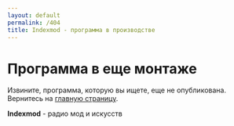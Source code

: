 ```yaml
---
layout: default
permalink: /404
title: Indexmod - программа в производстве
---
```


<div class="error-404">
  <h1>Программа в еще монтаже</h1>
  <p>Извините, программа, которую вы ищете, еще не опубликована. Вернитесь на <a href="/">главную страницу</a>.</p>
  <p><strong>Indexmod</strong> - радио мод и искусств</p>
</div>
